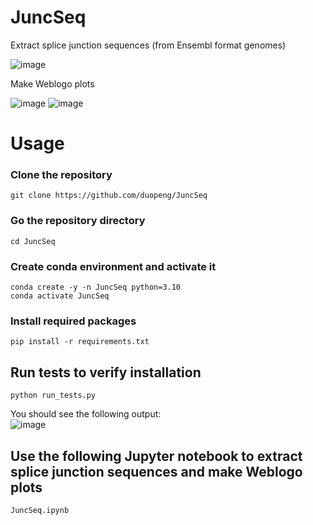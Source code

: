 # JuncSeq
Extract splice junction sequences (from Ensembl format genomes)  
  
![image](https://user-images.githubusercontent.com/4129442/220227109-fd0b8f78-338a-4c37-bc71-b63e24f5bd6c.png)


Make Weblogo plots  
  
![image](https://user-images.githubusercontent.com/4129442/220224109-0fbda8bb-485c-4ce4-a080-a918380298a4.png)
![image](https://user-images.githubusercontent.com/4129442/220224160-ced5e3c6-4c59-48f0-b839-c3b3f3ccfd32.png)


# Usage

### Clone the repository
```
git clone https://github.com/duopeng/JuncSeq
```
### Go the repository directory
```
cd JuncSeq
```
### Create conda environment and activate it
```
conda create -y -n JuncSeq python=3.10
conda activate JuncSeq
```
### Install required packages
```
pip install -r requirements.txt
```
## Run tests to verify installation
```
python run_tests.py
```
You should see the following output:  
![image](https://user-images.githubusercontent.com/4129442/220225526-c46da6d6-9a04-4d1f-95b2-0b8615e13a5b.png)

## Use the following Jupyter notebook to extract splice junction sequences and make Weblogo plots
```
JuncSeq.ipynb
```


